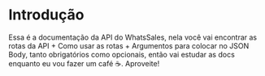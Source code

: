 # Introdução

Essa é a documentação da API do WhatsSales, nela você vai encontrar as rotas da API + Como usar as rotas + Argumentos para colocar no JSON Body, tanto obrigatórios como opcionais, então vai estudar as docs enquanto eu vou fazer um café ☕. Aproveite!